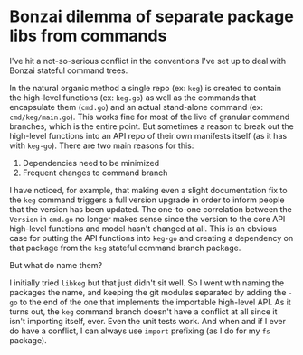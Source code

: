 # Bonzai dilemma of separate package libs from commands

I've hit a not-so-serious conflict in the conventions I've set up to deal with Bonzai stateful command trees.

In the natural organic method a single repo (ex: `keg`) is created to contain the high-level functions (ex: `keg.go`) as well as the commands that encapsulate them (`cmd.go`) and an actual stand-alone command (ex: `cmd/keg/main.go`). This works fine for most of the live of granular command branches, which is the entire point. But sometimes a reason to break out the high-level functions into an API repo of their own manifests itself (as it has with `keg-go`). There are two main reasons for this:

1. Dependencies need to be minimized
2. Frequent changes to command branch

I have noticed, for example, that making even a slight documentation fix to the `keg` command triggers a full version upgrade in order to inform people that the version has been updated. The one-to-one correlation between the `Version` in `cmd.go` no longer makes sense since the version to the core API high-level functions and model hasn't changed at all. This is an obvious case for putting the API functions into `keg-go` and creating a dependency on that package from the `keg` stateful command branch package.

But what do name them?

I initially tried `libkeg` but that just didn't sit well. So I went with naming the packages the name, and keeping the git modules separated by adding the `-go` to the end of the one that implements the importable high-level API. As it turns out, the `keg` command branch doesn't have a conflict at all since it isn't importing itself, ever. Even the unit tests work. And when and if I ever do have a conflict, I can always use `import` prefixing (as I do for my `fs` package).
